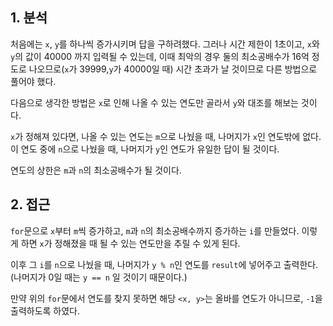 ## 1. 분석

처음에는 `x`, `y`를 하나씩 증가시키며 답을 구하려했다. 그러나 시간 제한이 1초이고, `x`와 `y`의 값이 40000 까지 입력될 수 있는데, 이때 최악의 경우 둘의 최소공배수가 16억 정도로 나오므로(`x`가 39999,`y`가 40000일 때) 시간 초과가 날 것이므로 다른 방법으로 풀어야 했다.

다음으로 생각한 방법은 `x`로 인해 나올 수 있는 연도만 골라서 `y`와 대조를 해보는 것이다.

`x`가 정해져 있다면, 나올 수 있는 연도는 `m`으로 나눴을 때, 나머지가 `x`인 연도밖에 없다. 이 연도 중에 `n`으로 나눴을 때, 나머지가 `y`인 연도가 유일한 답이 될 것이다.

연도의 상한은 `m`과 `n`의 최소공배수가 될 것이다.

## 2. 접근

`for`문으로 `x`부터 `m`씩 증가하고, `m`과 `n`의 최소공배수까지 증가하는 `i`를 만들었다. 이렇게 하면 `x`가 정해졌을 때 될 수 있는 연도만을 추릴 수 있게 된다.

이후 그 `i`를 `n`으로 나눴을 때, 나머지가 `y % n`인 연도를 `result`에 넣어주고 출력한다. (나머지가 0일 때는 `y == n` 일 것이기 때문이다.)

만약 위의 `for`문에서 연도를 찾지 못하면 해당 `<x, y>`는 올바를 연도가 아니므로, `-1`을 출력하도록 하였다.